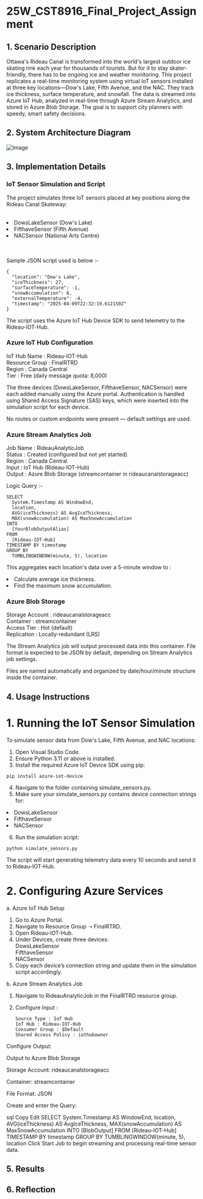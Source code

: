 # 25W_CST8916_Final_Project_Assignment
## 1. Scenario Description
Ottawa's Rideau Canal is transformed into the world's largest outdoor ice skating rink each year for thousands of tourists. But for it to stay skater-friendly, there has to be ongoing ice and weather monitoring. This project replicates a real-time monitoring system using virtual IoT sensors installed at three key locations—Dow's Lake, Fifth Avenue, and the NAC. They track ice thickness, surface temperature, and snowfall. The data is streamed into Azure IoT Hub, analyzed in real-time through Azure Stream Analytics, and stored in Azure Blob Storage. The goal is to support city planners with speedy, smart safety decisions.

## 2. System Architecture Diagram
![Image](https://github.com/user-attachments/assets/2c09b92b-608f-466b-bcb3-36309465aff9)

## 3. Implementation Details
### IoT Sensor Simulation and Script
The project simulates three IoT sensors placed at key positions along the Rideau Canal Skateway:<br></br>
<li>DowsLakeSensor (Dow's Lake)  </li>
<li>FifthaveSensor (Fifth Avenue)  </li>
<li>NACSensor (National Arts Centre)  </li>  
<br></br>

Sample JSON script used is below :-  
```
{
  "location": "Dow's Lake",
  "iceThickness": 27,
  "surfaceTemperature": -1,
  "snowAccumulation": 8,
  "externalTemperature": -4,
  "timestamp": "2025-04-09T22:32:19.612150Z"
}
```
The script uses the Azure IoT Hub Device SDK to send telemetry to the Rideau-IOT-Hub.

### Azure IoT Hub Configuration

IoT Hub Name : Rideau-IOT-Hub  
Resource Group : FinalRTRD  
Region : Canada Central  
Tier : Free (daily message quota: 8,000)  

The three devices (DowsLakeSensor, FifthaveSensor, NACSensor) were each added manually using the Azure portal. Authentication is handled using Shared Access Signature (SAS) keys, which were inserted into the simulation script for each device.  

No routes or custom endpoints were present — default settings are used.  

### Azure Stream Analytics Job

Job Name : RideauAnalyticJob  
Status : Created (configured but not yet started)  
Region : Canada Central  
Input : IoT Hub (Rideau-IOT-Hub)  
Output : Azure Blob Storage (streamcontainer in rideaucanalstorageacc)  

Logic Query :-  
```
SELECT
  System.Timestamp AS WindowEnd,
  location,
  AVG(iceThickness) AS AvgIceThickness,
  MAX(snowAccumulation) AS MaxSnowAccumulation
INTO
  [YourBlobOutputAlias]
FROM
  [Rideau-IOT-Hub]
TIMESTAMP BY timestamp
GROUP BY
  TUMBLINGWINDOW(minute, 5), location

```
This aggregates each location's data over a 5-minute window to :  
<li>Calculate average ice thickness.</li>  
<li>Find the maximum snow accumulation.</li>  

### Azure Blob Storage  

Storage Account : rideaucanalstorageacc  
Container : streamcontainer  
Access Tier : Hot (default)  
Replication : Locally-redundant (LRS)  

The Stream Analytics job will output processed data into this container. File format is expected to be JSON by default, depending on Stream Analytics job settings.

Files are named automatically and organized by date/hour/minute structure inside the container.
## 4. Usage Instructions
# 1. Running the IoT Sensor Simulation  

To simulate sensor data from Dow's Lake, Fifth Avenue, and NAC locations:  

1. Open Visual Studio Code.  
2. Ensure Python 3.11 or above is installed.  
3. Install the required Azure IoT Device SDK using pip:  
```
pip install azure-iot-device
```
4. Navigate to the folder containing simulate_sensors.py.  
5. Make sure your simulate_sensors.py contains device connection strings for:  
<li>DowsLakeSensor</li>  
<li>FifthaveSensor</li>  
<li>NACSensor</li>  

6. Run the simulation script:  
```
python simulate_sensors.py
```

The script will start generating telemetry data every 10 seconds and send it to Rideau-IOT-Hub.  
# 2. Configuring Azure Services  
a. Azure IoT Hub Setup  
   1. Go to Azure Portal.  
   2. Navigate to Resource Group ➝ FinalRTRD.  
   3. Open Rideau-IOT-Hub.  
   4. Under Devices, create three devices:  
DowsLakeSensor  
FifthaveSensor  
NACSensor  
   5. Copy each device’s connection string and update them in the simulation script accordingly.  

b. Azure Stream Analytics Job  
   1. Navigate to RideauAnalyticJob in the FinalRTRD resource group.  
   2. Configure Input :  

          Source Type : IoT Hub
          IoT Hub : Rideau-IOT-Hub
          Consumer Group : $Default
          Shared Access Policy : iothubowner

Configure Output:

Output to Azure Blob Storage

Storage Account: rideaucanalstorageacc

Container: streamcontainer

File Format: JSON

Create and enter the Query:

sql
Copy
Edit
SELECT
  System.Timestamp AS WindowEnd,
  location,
  AVG(iceThickness) AS AvgIceThickness,
  MAX(snowAccumulation) AS MaxSnowAccumulation
INTO
  [BlobOutput]
FROM
  [Rideau-IOT-Hub]
TIMESTAMP BY timestamp
GROUP BY
  TUMBLINGWINDOW(minute, 5), location
Click Start Job to begin streaming and processing real-time sensor data.

## 5. Results
## 6. Reflection
